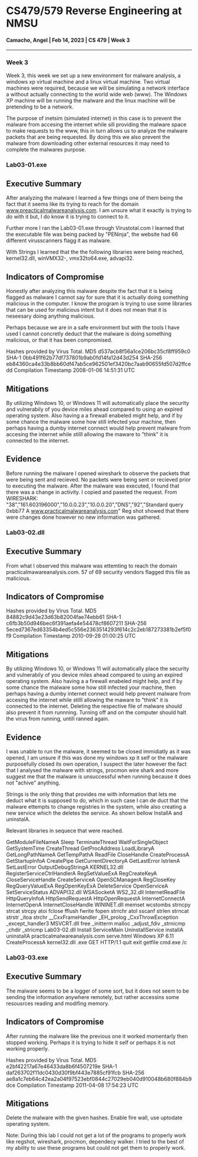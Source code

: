 # CS479/579 Reverse Engineering at NMSU
#### Camacho, Angel | Feb 14, 2023 | CS 479 | Week 3
---

### Week 3

Week 3, this week we set up a new environment for malware analysis, a windows xp virtual machine and a linux virtual machine. Two virtual machines were required, because we will be simulating a network interface a without actually connecting to the world wide web (www). The Windows XP machine will be running the malware and the linux machine will be pretending to be a network.

The purpose of inetsim (simulated internet) in this case is to prevent the malware from accesing the internet while sill providing the malware space to make requests to the www, this in turn allows us to analyze the malware packets that are being requested. By doing this we also prevent the malware from downloading other external resources it may need to complete the malwares purpose.

### Lab03-01.exe
## Executive Summary


After analyzing the malware I learned a few things one of them being the fact that it seems like its trying to reach for the domain www.preacticalmalwareanalysis.com. I am unsure what it exactly is trying to do with it but, I do know it is trying to connect to it. 

Further more I ran the Lab03-01.exe through Virustotal.com I learned that the executable file was being packed by "PENinja", the website had 66 different virusscanners flagg it as malware.

With Strings I learned that the the following libraries were being reached, kernel32.dll, winVMX32-, vmx32to64.exe, advapi32.

## Indicators of Compromise

Honestly after analyzing this malware despite the fact that it is being flagged as malware I cannot say for sure that it is actually doing something malicious in the computer. I know the program is trying to use some libraries that can be used for malicious intent but it does not mean that it is neseesary doing anything malicious.

Perhaps because we are in a safe environment but with the tools I have used I cannot concretly deduct that the malware is doing something malicious, or that it has been compromised.

Hashes provided by Virus Total.
MD5 d537acb8f56a1ce206bc35cf8ff959c0
SHA-1 0bb491f62b77df737801b9ab0fd14fa12d43d254
SHA-256 eb84360ca4e33b8bb60df47ab5ce962501ef3420bc7aab90655fd507d2ffcedd 
Compilation Timestamp 2008-01-06 14:51:31 UTC 

## Mitigations

By utilizing Windows 10, or Windows 11 will automatically place the security and vulnerabily of you device miles ahead compared to using an expired operating system.
Also having a a firewall enabeled might help, and if by some chance the malware some how still infected your machine, then perhaps having a dumby internet connect would help prevent malware from accesing the internet while stilll allowing the maware to "think" it is connected to the internet.


## Evidence

Before running the malware I opened wireshark to observe the packets that were being sent and recieved. No packets were being sent or recieved prior to executing the malware. After the malware was executed, I found that there was a change in activity. 
I copied and paseted the request.
From WIRESHARK: "38","161.603196000","10.0.0.23","10.0.0.20","DNS","92","Standard query 0xbb77  A www.practicalmalwareanalysis.com"
Reg shot showed that there were changes done however no new information was gathered.


### Lab03-02.dll
## Executive Summary

From what I observed this malware was ettemting to reach the domain practicalmawareanalysis.com. 57 of 69 security vendors flagged this file as malicious.

## Indicators of Compromise

Hashes provided by Virus Total.
MD5 84882c9d43e23d63b82004fae74ebb61
SHA-1 c6fb3b50d946bec6f391aefa4e54478cf8607211
SHA-256 5eced7367ed63354b4ed5c556e2363514293f614c2c2eb187273381b2ef5f0f9 
Compilation Timestamp 2010-09-28 01:00:25 UTC


## Mitigations

By utilizing Windows 10, or Windows 11 will automatically place the security and vulnerabily of you device miles ahead compared to using an expired operating system.
Also having a a firewall enabeled might help, and if by some chance the malware some how still infected your machine, then perhaps having a dumby internet connect would help prevent malware from accesing the internet while stilll allowing the maware to "think" it is connected to the internet. Deleting the respective file of malware should also prevent it from runnning. Turning off and on the computer should halt the virus from running, untill ranned again.

## Evidence

I was unable to run the malware, it seemed to be closed immidiatly as it was opened, I am unsure if this was done my windows xp it self or the malware purposefully closed its own operation, I suspect the later however the fact that I analysed the malware with strings, procmon wire shark and more suggest me that the malware is unsuccessful when running because it does not "achive" anything.

Strings is the only thing that provides me with information that lets me deduct what it is supposed to do, which in such case I can de duct that the malware ettempts to change registries in the system, while also creating a new service which the deletes the service. As shown bellow InstallA and uninstalA.

Relevant libraries in sequece that were reached.

GetModuleFileNameA
Sleep
TerminateThread
WaitForSingleObject
GetSystemTime
CreateThread
GetProcAddress
LoadLibraryA
GetLongPathNameA
GetTempPathA
ReadFile
CloseHandle
CreateProcessA
GetStartupInfoA
CreatePipe
GetCurrentDirectoryA
GetLastError
lstrlenA
SetLastError
OutputDebugStringA
KERNEL32.dll
RegisterServiceCtrlHandlerA
RegSetValueExA
RegCreateKeyA
CloseServiceHandle
CreateServiceA
OpenSCManagerA
RegCloseKey
RegQueryValueExA
RegOpenKeyExA
DeleteService
OpenServiceA
SetServiceStatus
ADVAPI32.dll
WSASocketA
WS2_32.dll
InternetReadFile
HttpQueryInfoA
HttpSendRequestA
HttpOpenRequestA
InternetConnectA
InternetOpenA
InternetCloseHandle
WININET.dll
memset
wcstombs
strncpy
strcat
strcpy
atoi
fclose
fflush
fwrite
fopen
strrchr
atol
sscanf
strlen
strncat
strstr
_itoa
strchr
__CxxFrameHandler
_EH_prolog
_CxxThrowException
_except_handler3
MSVCRT.dll
free
_initterm
malloc
_adjust_fdiv
_strnicmp
_chdir
_stricmp
Lab03-02.dll
Install
ServiceMain
UninstallService
installA
uninstallA
practicalmalwareanalysis.com
serve.html
Windows XP 6.11
CreateProcessA
kernel32.dll
.exe
GET
HTTP/1.1
quit
exit
getfile
cmd.exe /c 

### Lab03-03.exe
## Executive Summary

The malware seems to be a logger of some sort, but it does not seem to be sending the information anywhere remotely, but rather accessins some resousrces reading and modifing memory.

## Indicators of Compromise

After running the malware like the previous one it worked momentarly then stopped working. Perhaps it is trying to hide it self or perhaps it is not working properly.

Hashes provided by Virus Total.
MD5 e2bf42217a67e46433da8b6f4507219e
SHA-1 daf263702f11dc0430d30f9bf443e7885cf91fcb
SHA-256 ae8a1c7eb64c42ea2a04f97523ebf0844c27029eb040d910048b680f884b9dce 
Compilation Timestamp 2011-04-08 17:54:23 UTC 


## Mitigations

Delete the malware with the given hashes. Enable fire wall, use uptodate operating system.

Note: During this lab I could not get a lot of the programs to properly work like regshot, wireshark, procmon, dependecy walker. I tried to the best of my ability to use these programs but could not get them to properly work.